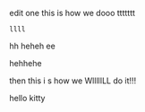 edit one
this is how we dooo ttttttt


`llll`

hh  heheh   ee

hehhehe

then this i   s how we WllllILL do it!!!

hello kitty
